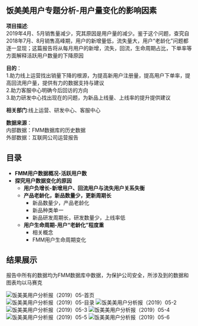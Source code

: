 ## 饭美美用户专题分析-用户量变化的影响因素
 
__项目描述__:<br>
2019年4月、5月销售量减少，究其原因是用户量的减少。鉴于这个问题，查究自2018年7月、8月销售高峰期，用户的新增量低，流失量大，用户“老龄化”问题都逐一显现；这篇报告将从每月用户的新增，流失，回流，生命周期占比，下单率等方面解释活跃用户数量的下降原因

__目的__：<br>
1.助力线上运营找出销量下降的根源，为提高新用户注册量，提高用户下单率，提高回流用户量，提供有力的数据支持与建议<br>
2.助力客服中心明确今后回访的方向<br>
3.助力研发中心找出现在的问题，为新品上线量、上线率的提升提供建议

__相关部门__:线上运营、研发中心、客服中心<br>

__数据来源__：<br>
     内部数据：FMM数据库的历史数据<br>
     外部数据：互联网公司运营报告<br>
     
## 目录
+ __FMM用户数据概况-活跃用户数__<br>
+ __探究用户数据变化的原因__<br>
   + __用户负增长-新增用户、回流用户与流失用户关系失衡__<br>
   + __产品老龄化，新品数量少，更新周期长__<br>
      + 新品数量少，产品老龄化<br>
      + 新品种类单一<br>
      + 新品研发周期长，研发数量少，上线率低<br>
   + __用户生命周期-用户“老龄化”程度重__<br>
      + 相关概念<br>	
      + FMM用户生命周期变化<br>
          

## 结果展示<br>
报告中所有的数据均为FMM数据库中数据，为保护公司安全，所涉及到的数据和图表均以马赛克<br>

![饭美美用户分析报（2019）05-首页](https://github.com/EvelynZP/Data-Analysis-Report/blob/master/FMM_UserThematicAnalysis/%E9%A5%AD%E7%BE%8E%E7%BE%8E%E7%94%A8%E6%88%B7%E5%88%86%E6%9E%90%E6%8A%A5%E5%91%8A%EF%BC%882019%EF%BC%8905-%E9%A6%96%E9%A1%B5.jpg)<br>
![饭美美用户分析报（2019）05-目录](https://github.com/EvelynZP/Data-Analysis-Report/blob/master/FMM_UserThematicAnalysis/%E9%A5%AD%E7%BE%8E%E7%BE%8E%E7%94%A8%E6%88%B7%E5%88%86%E6%9E%90%E6%8A%A5%E5%91%8A%EF%BC%882019%EF%BC%8905-%E7%9B%AE%E5%BD%95.jpg)
![饭美美用户分析报（2019）05-2](https://github.com/EvelynZP/Data-Analysis-Report/blob/master/FMM_UserThematicAnalysis/%E9%A5%AD%E7%BE%8E%E7%BE%8E%E7%94%A8%E6%88%B7%E5%88%86%E6%9E%90%E6%8A%A5%E5%91%8A%EF%BC%882019%EF%BC%8905-2.jpg)
![饭美美用户分析报（2019）05-3](https://github.com/EvelynZP/Data-Analysis-Report/blob/master/FMM_UserThematicAnalysis/%E9%A5%AD%E7%BE%8E%E7%BE%8E%E7%94%A8%E6%88%B7%E5%88%86%E6%9E%90%E6%8A%A5%E5%91%8A%EF%BC%882019%EF%BC%8905-3.jpg)
![饭美美用户分析报（2019）05-4](https://github.com/EvelynZP/Data-Analysis-Report/blob/master/FMM_UserThematicAnalysis/%E9%A5%AD%E7%BE%8E%E7%BE%8E%E7%94%A8%E6%88%B7%E5%88%86%E6%9E%90%E6%8A%A5%E5%91%8A%EF%BC%882019%EF%BC%8905-4.jpg)
![饭美美用户分析报（2019）05-5](https://github.com/EvelynZP/Data-Analysis-Report/blob/master/FMM_UserThematicAnalysis/%E9%A5%AD%E7%BE%8E%E7%BE%8E%E7%94%A8%E6%88%B7%E5%88%86%E6%9E%90%E6%8A%A5%E5%91%8A%EF%BC%882019%EF%BC%8905-5.jpg)
![饭美美用户分析报（2019）05-6](https://github.com/EvelynZP/Data-Analysis-Report/blob/master/FMM_UserThematicAnalysis/%E9%A5%AD%E7%BE%8E%E7%BE%8E%E7%94%A8%E6%88%B7%E5%88%86%E6%9E%90%E6%8A%A5%E5%91%8A%EF%BC%882019%EF%BC%8905-6.jpg)
